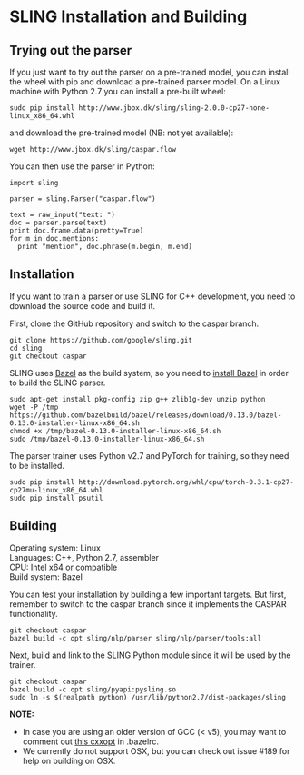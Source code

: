 # SLING Installation and Building

## Trying out the parser

If you just want to try out the parser on a pre-trained model, you can install
the wheel with pip and download a pre-trained parser model. On a Linux machine
with Python 2.7 you can install a pre-built wheel:

```
sudo pip install http://www.jbox.dk/sling/sling-2.0.0-cp27-none-linux_x86_64.whl
```
and download the pre-trained model (NB: not yet available):
```
wget http://www.jbox.dk/sling/caspar.flow
```
You can then use the parser in Python:
```
import sling

parser = sling.Parser("caspar.flow")

text = raw_input("text: ")
doc = parser.parse(text)
print doc.frame.data(pretty=True)
for m in doc.mentions:
  print "mention", doc.phrase(m.begin, m.end)
```

## Installation

If you want to train a parser or use SLING for C++ development, you need to
download the source code and build it.

First, clone the GitHub repository and switch to the caspar branch.

```shell
git clone https://github.com/google/sling.git
cd sling
git checkout caspar
```

SLING uses [Bazel](https://bazel.build/) as the build system, so you need to
[install Bazel](https://docs.bazel.build/versions/master/install.html) in order
to build the SLING parser.

```shell
sudo apt-get install pkg-config zip g++ zlib1g-dev unzip python
wget -P /tmp https://github.com/bazelbuild/bazel/releases/download/0.13.0/bazel-0.13.0-installer-linux-x86_64.sh
chmod +x /tmp/bazel-0.13.0-installer-linux-x86_64.sh
sudo /tmp/bazel-0.13.0-installer-linux-x86_64.sh
```

The parser trainer uses Python v2.7 and PyTorch for training, so they need to be
installed.

```shell
sudo pip install http://download.pytorch.org/whl/cpu/torch-0.3.1-cp27-cp27mu-linux_x86_64.whl
sudo pip install psutil
```

## Building

Operating system: Linux<br>
Languages: C++, Python 2.7, assembler<br>
CPU: Intel x64 or compatible<br>
Build system: Bazel<br>

You can test your installation by building a few important targets. But first,
remember to switch to the caspar branch since it implements the CASPAR
functionality.

```shell
git checkout caspar
bazel build -c opt sling/nlp/parser sling/nlp/parser/tools:all
```

Next, build and link to the SLING Python module since it will be used by the
trainer.

```shell
git checkout caspar
bazel build -c opt sling/pyapi:pysling.so
sudo ln -s $(realpath python) /usr/lib/python2.7/dist-packages/sling
```

**NOTE:**
*  In case you are using an older version of GCC (< v5), you may want to comment
out [this cxxopt](https://github.com/google/sling/blob/f8f0fbd1a18596ccfe6dbfba262a17afd36e2b5f/.bazelrc#L8) in .bazelrc.
* We currently do not support OSX, but you can check out issue #189 for help on 
building on OSX.

